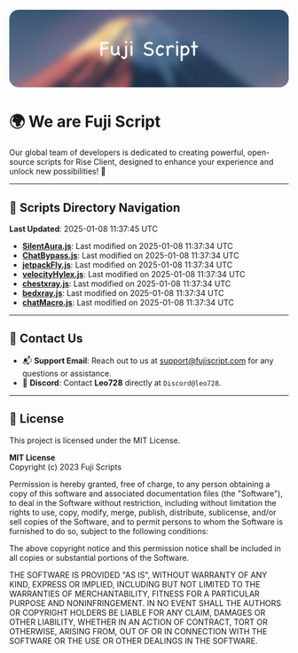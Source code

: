 ![Banner](.github/b.webp)

# 🌍 **We are Fuji Script**

Our global team of developers is dedicated to creating powerful, open-source scripts for Rise Client, designed to enhance your experience and unlock new possibilities! 🌟

---
<!-- SCRIPTS_NAVIGATION_START -->
## 📂 **Scripts Directory Navigation**

**Last Updated**: 2025-01-08 11:37:45 UTC

- **[SilentAura.js](scripts/SilentAura.js)**: Last modified on 2025-01-08 11:37:34 UTC
- **[ChatBypass.js](scripts/ChatBypass.js)**: Last modified on 2025-01-08 11:37:34 UTC
- **[jetpackFly.js](scripts/jetpackFly.js)**: Last modified on 2025-01-08 11:37:34 UTC
- **[velocityHylex.js](scripts/velocityHylex.js)**: Last modified on 2025-01-08 11:37:34 UTC
- **[chestxray.js](scripts/chestxray.js)**: Last modified on 2025-01-08 11:37:34 UTC
- **[bedxray.js](scripts/bedxray.js)**: Last modified on 2025-01-08 11:37:34 UTC
- **[chatMacro.js](scripts/chatMacro.js)**: Last modified on 2025-01-08 11:37:34 UTC

<!-- SCRIPTS_NAVIGATION_END -->

---

## 💬 **Contact Us**  
- 📬 **Support Email**: Reach out to us at [support@fujiscript.com](mailto:support@fujiscript.com) for any questions or assistance.  
- 💬 **Discord**: Contact **Leo728** directly at `Discord@leo728`.

---

## 📜 **License**

This project is licensed under the MIT License.  

**MIT License**  
Copyright (c) 2023 Fuji Scripts  

Permission is hereby granted, free of charge, to any person obtaining a copy of this software and associated documentation files (the "Software"), to deal in the Software without restriction, including without limitation the rights to use, copy, modify, merge, publish, distribute, sublicense, and/or sell copies of the Software, and to permit persons to whom the Software is furnished to do so, subject to the following conditions:  

The above copyright notice and this permission notice shall be included in all copies or substantial portions of the Software.  

THE SOFTWARE IS PROVIDED "AS IS", WITHOUT WARRANTY OF ANY KIND, EXPRESS OR IMPLIED, INCLUDING BUT NOT LIMITED TO THE WARRANTIES OF MERCHANTABILITY, FITNESS FOR A PARTICULAR PURPOSE AND NONINFRINGEMENT. IN NO EVENT SHALL THE AUTHORS OR COPYRIGHT HOLDERS BE LIABLE FOR ANY CLAIM, DAMAGES OR OTHER LIABILITY, WHETHER IN AN ACTION OF CONTRACT, TORT OR OTHERWISE, ARISING FROM, OUT OF OR IN CONNECTION WITH THE SOFTWARE OR THE USE OR OTHER DEALINGS IN THE SOFTWARE.  
